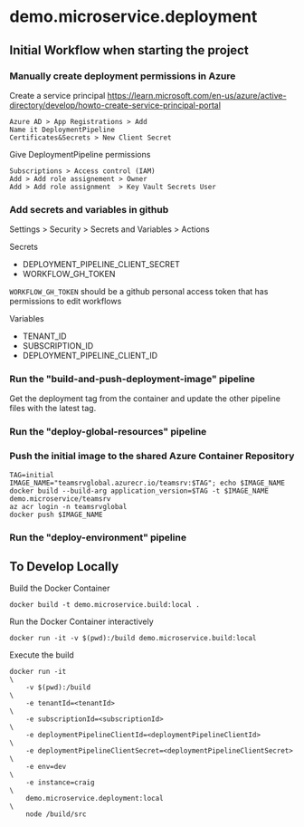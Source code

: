 # demo.microservice.deployment

## Initial Workflow when starting the project

### Manually create deployment permissions in Azure

Create a service principal
https://learn.microsoft.com/en-us/azure/active-directory/develop/howto-create-service-principal-portal

    Azure AD > App Registrations > Add
    Name it DeploymentPipeline
    Certificates&Secrets > New Client Secret

Give DeploymentPipeline permissions

    Subscriptions > Access control (IAM)
    Add > Add role assignement > Owner
    Add > Add role assignment  > Key Vault Secrets User

### Add secrets and variables in github

Settings > Security > Secrets and Variables > Actions

Secrets

* DEPLOYMENT_PIPELINE_CLIENT_SECRET
* WORKFLOW_GH_TOKEN

`WORKFLOW_GH_TOKEN` should be a github personal access token that has permissions to edit workflows
    
Variables

* TENANT_ID
* SUBSCRIPTION_ID
* DEPLOYMENT_PIPELINE_CLIENT_ID


### Run the "build-and-push-deployment-image" pipeline

Get the deployment tag from the container and update the 
other pipeline files with the latest tag.

### Run the "deploy-global-resources" pipeline

### Push the initial image to the shared Azure Container Repository

    TAG=initial
    IMAGE_NAME="teamsrvglobal.azurecr.io/teamsrv:$TAG"; echo $IMAGE_NAME
    docker build --build-arg application_version=$TAG -t $IMAGE_NAME demo.microservice/teamsrv 
    az acr login -n teamsrvglobal
    docker push $IMAGE_NAME

### Run the "deploy-environment" pipeline

## To Develop Locally

Build the Docker Container

    docker build -t demo.microservice.build:local .

Run the Docker Container interactively

    docker run -it -v $(pwd):/build demo.microservice.build:local

Execute the build

    docker run -it                                                         \
        -v $(pwd):/build                                                   \
        -e tenantId=<tenantId>                                             \
        -e subscriptionId=<subscriptionId>                                 \
        -e deploymentPipelineClientId=<deploymentPipelineClientId>         \
        -e deploymentPipelineClientSecret=<deploymentPipelineClientSecret> \
        -e env=dev                                                         \
        -e instance=craig                                                  \
        demo.microservice.deployment:local                                 \
        node /build/src


